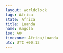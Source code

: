 ```yaml
---
layout: worldclock
tags: Africa
state: Africa
title: Luanda
name: Angola
iso: AO
timezone: Africa/Luanda
utc: UTC +00:13
---
```


